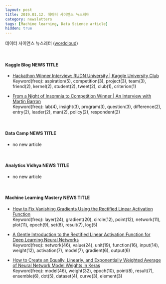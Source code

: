 ```yaml
---
layout: post
title: 2019.01.12. 데이터 사이언스 뉴스레터
category: newsletters
tags: [Machine learning, Data Science article]
hidden: true
---
```


데이터 사이언스 뉴스레터 ([wordcloud](https://raw.githubusercontent.com/2econsulting/2econsulting.github.io/master/data/newsletter/output/report/wordcloud_20190112.png))

<br>

#### Kaggle Blog NEWS TITLE

* [Hackathon Winner Interview: RUDN University | Kaggle University Club](http://blog.kaggle.com/2019/01/10/hackathon-winner-interview-penn-state-kaggle-university-club-2/)
<br>Keyword(freq): aspiration(5), competition(3), project(3), team(3), friend(2), kernel(2), student(2), tweet(2), club(1), criterion(1)

* [From a Night of Insomnia to Competition Winner | An Interview with Martin Barron](http://blog.kaggle.com/2019/01/08/from-a-night-of-insomnia-to-competition-winner-an-interview-with-martin-barron/)
<br>Keyword(freq): lab(4), insight(3), program(3), question(3), difference(2), entry(2), leader(2), man(2), policy(2), respondent(2)

<br>

#### Data Camp NEWS TITLE

* no new article



<br>

#### Analytics Vidhya NEWS TITLE

* no new article



<br>

#### Machine Learning Mastery NEWS TITLE

* [How to Fix Vanishing Gradients Using the Rectified Linear Activation Function](https://machinelearningmastery.com/how-to-fix-vanishing-gradients-using-the-rectified-linear-activation-function/)
<br>Keyword(freq): layer(24), gradient(20), circle(12), point(12), network(11), plot(11), epoch(9), set(8), result(7), log(5)

* [A Gentle Introduction to the Rectified Linear Activation Function for Deep Learning Neural Networks](https://machinelearningmastery.com/rectified-linear-activation-function-for-deep-learning-neural-networks/)
<br>Keyword(freq): network(46), value(24), unit(19), function(16), input(14), weight(12), activation(7), model(7), gradient(6), output(6)

* [How to Create an Equally, Linearly, and Exponentially Weighted Average of Neural Network Model Weights in Keras](https://machinelearningmastery.com/polyak-neural-network-model-weight-ensemble/)
<br>Keyword(freq): model(46), weight(32), epoch(10), point(8), result(7), ensemble(6), dot(5), dataset(4), curve(3), element(3)

<br>

